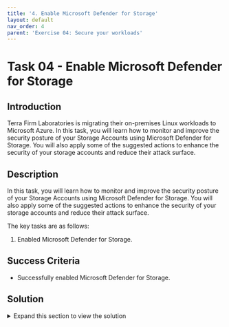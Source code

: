 ```yaml
---
title: '4. Enable Microsoft Defender for Storage'
layout: default
nav_order: 4
parent: 'Exercise 04: Secure your workloads'
---
```


# Task 04 - Enable Microsoft Defender for Storage

## Introduction

Terra Firm Laboratories is migrating their on-premises Linux workloads to Microsoft Azure. In this task, you will learn how to monitor and improve the security posture of your Storage Accounts using Microsoft Defender for Storage. You will also apply some of the suggested actions to enhance the security of your storage accounts and reduce their attack surface.

## Description

In this task, you will learn how to monitor and improve the security posture of your Storage Accounts using Microsoft Defender for Storage. You will also apply some of the suggested actions to enhance the security of your storage accounts and reduce their attack surface.

The key tasks are as follows:
1. Enabled Microsoft Defender for Storage.

## Success Criteria

* Successfully enabled Microsoft Defender for Storage.

## Solution

<details markdown="block">
<summary>Expand this section to view the solution</summary>

1. Sign in to the [Azure Portal](https://portal.azure.com). Ensure that you're using a subscription associated with the same resources you created during the lab set up.

2. In the **Search resources, services, and docs** box at the top of the portal, search for **Microsoft Defender for Cloud**, then select the **Microsoft Defender for Cloud** service.

3. In the **Management** section, select **Environment settings**.

4. Select the relevant subscription.

5. On the **Defender plans** page, locate the **Storage** plan and toggle the **Status** to On.

6. Select **Save**.

</details>